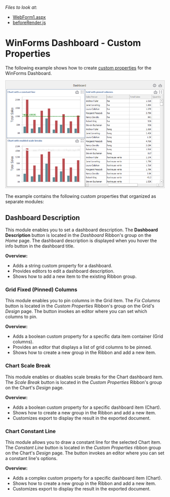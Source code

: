 *Files to look at*:

* [WebForm1.aspx](./CS/WebForm1.aspx)
* [beforeRender.js](./CS/Scripts/beforeRender.js)

# WinForms Dashboard - Custom Properties

The following example shows how to create [custom properties](http://docs.devexpress.com/Dashboard/401595/designer-and-viewer-applications/winforms-designer/custom-properties) for the WinForms Dashboard. 

![](img/win-custom-properties.png)

The example contains the following custom properties that organized as separate modules:

## Dashboard Description
This module enables you to set a dashboard description. The **Dashboard Description** button is located in the _Dashboard_ Ribbon's group on the _Home_ page. The dashboard description is displayed when you hover the info button in the dashboard title. 
    
**Overview:**
* Adds a string custom property for a dashboard.
* Provides editors to edit a dashboard description.
* Shows how to add a new item to the existing Ribbon group.

### Grid Fixed (Pinned) Columns
This module enables you to pin columns in the Grid item. The _Fix Columns_ button is located in the _Custom Properties_ Ribbon's group on the Grid's _Design_ page. The button invokes an editor where you can set which columns to pin.

**Overview:**
* Adds a boolean custom property for a specific data item container (Grid columns).
* Provides an editor that displays a list of grid columns to be pinned.
* Shows how to create a new group in the Ribbon and add a new item.

### Chart Scale Break
This module enables or disables scale breaks for the Chart dashboard item. The _Scale Break_ button is located in the _Custom Properties_ Ribbon's group on the Chart's _Design_ page.

**Overview:**
* Adds a boolean custom property for a specific dashboard item (Chart).
* Shows how to create a new group in the Ribbon and add a new item.
* Customizes export to display the result in the exported document.

### Chart Constant Line
This module allows you to draw a constant line for the selected Chart item. The _Constant Line_ button is located in the _Custom Properties_ ribbon group on the Chart's _Design_ page. The button invokes an editor where you can set a constant line's options.

**Overview:**
* Adds a complex custom property for a specific dashboard item (Chart).
* Shows how to create a new group in the Ribbon and add a new item.
* Customizes export to display the result in the exported document.